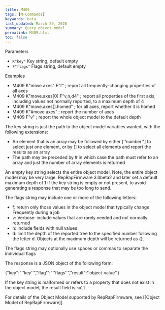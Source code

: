 ```yaml
---
title: M409
tags: [M-Commands] 
keywords: beta 
last_updated: March 29, 2020 
summary: Query object model 
permalink: M409.html
toc: false 
---
```



Parameters

* `K"key"` Key string, default empty
* `F"flags"` Flags string, default empty

Examples

* M409 K"move.axes" F"f"     ; report all frequently-changing properties of all axes
* M409 K"move.axes[0] F"v,n,d4"   ; report all properties of the first axis, including values not normally reported, to a maximum depth of 4
* M409 K"move.axes[].homed"  ; for all axes, report whether it is homed
* M409 K"#move.axes"         ; report the number of axes
* M409 F"v"                  ; report the whole object model to the default depth

The key string is just the path to the object model variables wanted, with the following extensions:

* An element that is an array may be followed by either [''number''] to select just one element, or by [] to select all elements and report the results as an array
* The path may be preceded by # in which case the path must refer to an array and just the number of array elements is returned

An empty key string selects the entire object model. Note, the entire object model may be very large. RepRapFirmware 3.0beta2 and later set a default maximum depth of 1 if the key string is empty or not present, to avoid generating a response that may be too long to send.

The flags string may include one or more of the following letters:

* f: return only those values in the object model that typically change Frequently during a job
* v: Verbose: include values that are rarely needed and not normally returned
* n: include fields with null values
* d: limit the depth of the reported tree to the specified number following the letter d.  Objects at the maximum depth will be returned as {}.

The flags string may optionally use spaces or commas to separate the individual flags

The response is a JSON object of the following form:

{"key":"''key''","flag'":"''flags''","result":''object-value''}

If the key string is malformed or refers to a property that does not exist in the object model, the result field is `null`.

For details of the Object Model supported by RepRapFirmware, see [[Object Model of RepRapFirmware]].


